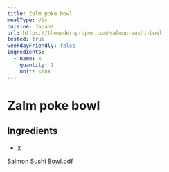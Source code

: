 ```yaml
---
title: Zalm poke bowl
mealType: Vis
cuisine: Japans
url: https://themodernproper.com/salmon-sushi-bowl
tested: true
weekdayFriendly: false
ingredients:
  - name: x
    quantity: 1
    unit: stuk
---
```


# Zalm poke bowl

## Ingredients
- x

[Salmon Sushi Bowl.pdf](Salmon_Sushi_Bowl.pdf)